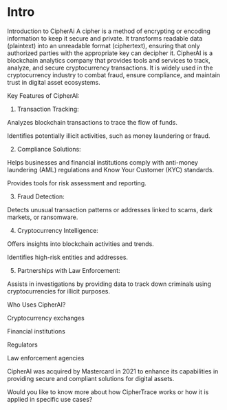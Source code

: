 # Intro
Introduction to CipherAi
A cipher is a method of encrypting or encoding information to keep it secure and private. It transforms readable data (plaintext) into an unreadable format (ciphertext), ensuring that only authorized parties with the appropriate key can decipher it.
CipherAI is a blockchain analytics company that provides tools and services to track, analyze, and secure cryptocurrency transactions. It is widely used in the cryptocurrency industry to combat fraud, ensure compliance, and maintain trust in digital asset ecosystems.

Key Features of CipherAI:

1. Transaction Tracking:

Analyzes blockchain transactions to trace the flow of funds.

Identifies potentially illicit activities, such as money laundering or fraud.



2. Compliance Solutions:

Helps businesses and financial institutions comply with anti-money laundering (AML) regulations and Know Your Customer (KYC) standards.

Provides tools for risk assessment and reporting.



3. Fraud Detection:

Detects unusual transaction patterns or addresses linked to scams, dark markets, or ransomware.



4. Cryptocurrency Intelligence:

Offers insights into blockchain activities and trends.

Identifies high-risk entities and addresses.



5. Partnerships with Law Enforcement:

Assists in investigations by providing data to track down criminals using cryptocurrencies for illicit purposes.




Who Uses CipherAI?

Cryptocurrency exchanges

Financial institutions

Regulators

Law enforcement agencies


CipherAI was acquired by Mastercard in 2021 to enhance its capabilities in providing secure and compliant solutions for digital assets.

Would you like to know more about how CipherTrace works or how it is applied in specific use cases?
